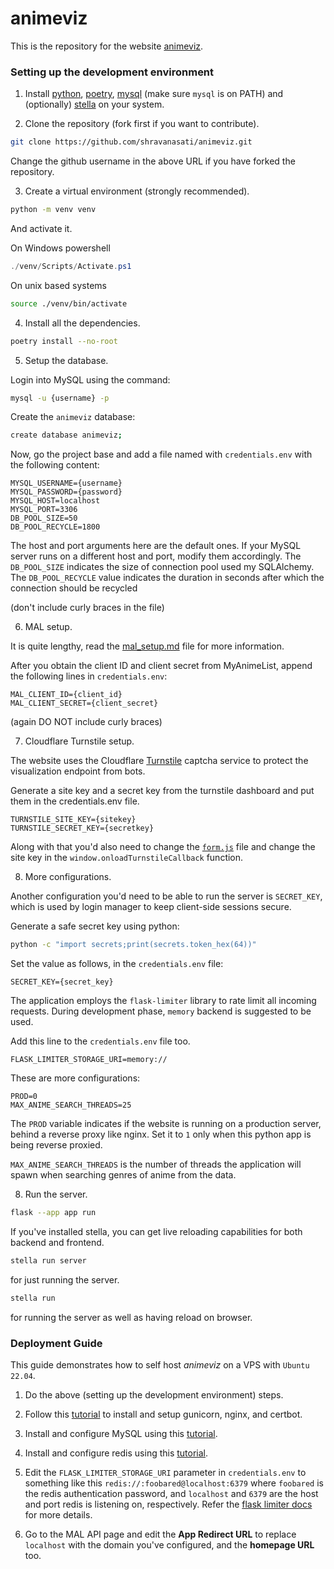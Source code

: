 # animeviz

This is the repository for the website [animeviz](https://animeviz.ninja). 


### Setting up the development environment

1. Install [python](https://python.org), [poetry](https://python-poetry.org/), [mysql](https://www.mysql.com/products/community/) (make sure `mysql` is on PATH) and (optionally) [stella](https://github.com/shravanasati/stellapy) on your system.

2. Clone the repository (fork first if you want to contribute).

```sh
git clone https://github.com/shravanasati/animeviz.git
```

Change the github username in the above URL if you have forked the repository.

3. Create a virtual environment (strongly recommended). 

```sh
python -m venv venv
```

And activate it.

On Windows powershell
```powershell
./venv/Scripts/Activate.ps1
```

On unix based systems
```sh
source ./venv/bin/activate
```

4. Install all the dependencies.

```sh
poetry install --no-root
```

5. Setup the database.

Login into MySQL using the command:
```sh
mysql -u {username} -p
```

Create the `animeviz` database:
```sh
create database animeviz;
```

Now, go the project base and add a file named with `credentials.env` with the following content:

```
MYSQL_USERNAME={username}
MYSQL_PASSWORD={password}
MYSQL_HOST=localhost
MYSQL_PORT=3306
DB_POOL_SIZE=50
DB_POOL_RECYCLE=1800
```

The host and port arguments here are the default ones. If your MySQL server runs on a different host and port, modify them accordingly. The `DB_POOL_SIZE` indicates the size of connection pool used my SQLAlchemy. The `DB_POOL_RECYCLE` value indicates the duration in seconds after which the connection should be recycled

(don't include curly braces in the file)


6. MAL setup.

It is quite lengthy, read the [mal_setup.md](./mal_setup.md) file for more information.

After you obtain the client ID and client secret from MyAnimeList, append the following lines in `credentials.env`:

```
MAL_CLIENT_ID={client_id}
MAL_CLIENT_SECRET={client_secret}
```

(again DO NOT include curly braces)

7. Cloudflare Turnstile setup.

The website uses the Cloudflare [Turnstile](https://developers.cloudflare.com/turnstile/) captcha service to protect the visualization endpoint from bots.

Generate a site key and a secret key from the turnstile dashboard and put them in the credentials.env file.

```
TURNSTILE_SITE_KEY={sitekey}
TURNSTILE_SECRET_KEY={secretkey}
```

Along with that you'd also need to change the [`form.js`](./static/scripts/form.js) file and change the site key in the `window.onloadTurnstileCallback` function.

8. More configurations.

Another configuration you'd need to be able to run the server is `SECRET_KEY`, which is used by login manager to keep client-side sessions secure.

Generate a safe secret key using python:
```sh
python -c "import secrets;print(secrets.token_hex(64))"
```

Set the value as follows, in the `credentials.env` file:
```
SECRET_KEY={secret_key}
```

The application employs the `flask-limiter` library to rate limit all incoming requests. During development phase, `memory` backend is suggested to be used.

Add this line to the `credentials.env` file too.
```
FLASK_LIMITER_STORAGE_URI=memory://
```

These are more configurations:
```
PROD=0
MAX_ANIME_SEARCH_THREADS=25
```

The `PROD` variable indicates if the website is running on a production server, behind a reverse proxy like nginx. Set it to `1` only when this python app is being reverse proxied.

`MAX_ANIME_SEARCH_THREADS` is the number of threads the application will spawn when searching genres of anime from the data. 

8. Run the server.

```sh
flask --app app run
```

If you've installed stella, you can get live reloading capabilities for both backend and frontend.

```sh
stella run server
```
for just running the server.

```sh
stella run
```
for running the server as well as having reload on browser.


### Deployment Guide

This guide demonstrates how to self host *animeviz* on a VPS with `Ubuntu 22.04`.

1. Do the above (setting up the development environment) steps.

2. Follow this [tutorial](https://www.digitalocean.com/community/tutorials/how-to-serve-flask-applications-with-gunicorn-and-nginx-on-ubuntu-22-04) to install and setup gunicorn, nginx, and certbot.

3. Install and configure MySQL using this [tutorial](https://www.digitalocean.com/community/tutorials/how-to-install-mysql-on-ubuntu-22-04).

4. Install and configure redis using this [tutorial](https://www.digitalocean.com/community/tutorials/how-to-install-and-secure-redis-on-ubuntu-22-04).

5. Edit the `FLASK_LIMITER_STORAGE_URI` parameter in `credentials.env` to something like this `redis://:foobared@localhost:6379` where `foobared` is the redis authentication password, and `localhost` and `6379` are the host and port redis is listening on, respectively. Refer the [flask limiter docs](https://limits.readthedocs.io/en/stable/storage.html#storage-scheme) for more details.

6. Go to the MAL API page and edit the **App Redirect URL** to replace `localhost` with the domain you've configured, and the **homepage URL** too.

